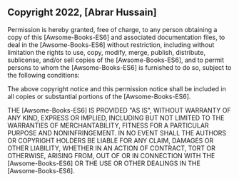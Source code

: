 ## Copyright 2022, [Abrar Hussain]

Permission is hereby granted, free of charge, to any person obtaining a copy of this [Awsome-Books-ES6] and associated documentation files, to deal in the [Awsome-Books-ES6] without restriction, including without limitation the rights to use, copy, modify, merge, publish, distribute, sublicense, and/or sell copies of the [Awsome-Books-ES6], and to permit persons to whom the [Awsome-Books-ES6] is furnished to do so, subject to the following conditions:

The above copyright notice and this permission notice shall be included in all copies or substantial portions of the [Awsome-Books-ES6].

THE [Awsome-Books-ES6] IS PROVIDED "AS IS", WITHOUT WARRANTY OF ANY KIND, EXPRESS OR IMPLIED, INCLUDING BUT NOT LIMITED TO THE WARRANTIES OF MERCHANTABILITY, FITNESS FOR A PARTICULAR PURPOSE AND NONINFRINGEMENT. IN NO EVENT SHALL THE AUTHORS OR COPYRIGHT HOLDERS BE LIABLE FOR ANY CLAIM, DAMAGES OR OTHER LIABILITY, WHETHER IN AN ACTION OF CONTRACT, TORT OR OTHERWISE, ARISING FROM, OUT OF OR IN CONNECTION WITH THE [Awsome-Books-ES6] OR THE USE OR OTHER DEALINGS IN THE [Awsome-Books-ES6].
